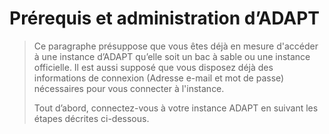 # Prérequis et administration d’ADAPT

> Ce paragraphe présuppose que vous êtes déjà en mesure d'accéder à une
> instance d’ADAPT qu’elle soit un bac à sable ou une instance
> officielle. Il est aussi supposé que vous disposez déjà des
> informations de connexion (Adresse e-mail et mot de passe) nécessaires
> pour vous connecter à l'instance.
>
> Tout d’abord, connectez-vous à votre instance ADAPT en suivant les
> étapes décrites ci-dessous.